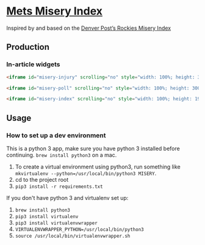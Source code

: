 # [Mets Misery Index](http://interactive.nydailynews.com/project/mets-misery-index/)


Inspired by and based on the [Denver Post’s Rockies Misery Index](https://github.com/denverpost/misery-index)

## Production

### In-article widgets

```html
<iframe id="misery-injury" scrolling="no" style="width: 100%; height: 300px;" src="http://interactive.nydailynews.com/project/mets-misery-index/widget-injury-tracker.html"></iframe>

<iframe id="misery-poll" scrolling="no" style="width: 100%; height: 300px;" src="http://interactive.nydailynews.com/project/mets-misery-index/widget-fan-misery.html"></iframe>

<iframe id="misery-index" scrolling="no" style="width: 100%; height: 190px;" src="http://interactive.nydailynews.com/project/mets-misery-index/widget-misery.html"></iframe>

```

## Usage

### How to set up a dev environment
This is a python 3 app, make sure you have python 3 installed before continuing. `brew install python3` on a mac.

1. To create a virtual environment using python3, run something like `mkvirtualenv --python=/usr/local/bin/python3 MISERY`.
1. cd to the project root
1. `pip3 install -r requirements.txt`

If you don't have python 3 and virtualenv set up:
1. `brew install python3`
1. `pip3 install virtualenv`
1. `pip3 install virtualenvwrapper`
1. `VIRTUALENVWRAPPER_PYTHON=/usr/local/bin/python3`
1. `source /usr/local/bin/virtualenvwrapper.sh`

